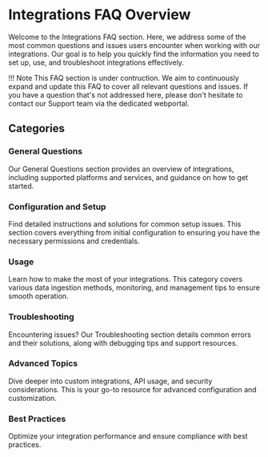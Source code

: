 # Integrations FAQ Overview

Welcome to the Integrations FAQ section. Here, we address some of the most common questions and issues users encounter when working with our integrations. Our goal is to help you quickly find the information you need to set up, use, and troubleshoot integrations effectively.

!!! Note
    This FAQ section is under contruction. We aim to continuously expand and update this FAQ to cover all relevant questions and issues. If you have a question that's not addressed here, please don't hesitate to contact our Support team via the dedicated webportal.

## Categories

### General Questions
Our General Questions section provides an overview of integrations, including supported platforms and services, and guidance on how to get started.

### Configuration and Setup
Find detailed instructions and solutions for common setup issues. This section covers everything from initial configuration to ensuring you have the necessary permissions and credentials.

### Usage
Learn how to make the most of your integrations. This category covers various data ingestion methods, monitoring, and management tips to ensure smooth operation.

### Troubleshooting
Encountering issues? Our Troubleshooting section details common errors and their solutions, along with debugging tips and support resources.

### Advanced Topics
Dive deeper into custom integrations, API usage, and security considerations. This is your go-to resource for advanced configuration and customization.

### Best Practices
Optimize your integration performance and ensure compliance with best practices.
